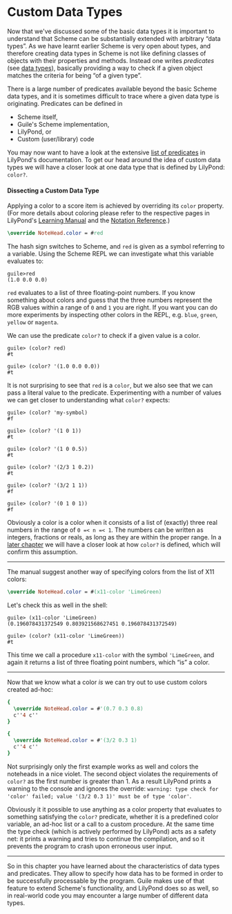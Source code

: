 # Custom Data Types

Now that we've discussed some of the basic data types it is important to
understand that Scheme can be substantially extended with arbitrary “data
types”.  As we have learnt earlier Scheme is very open about types, and
therefore creating data types in Scheme is not like defining classes of objects
with their properties and methods.  Instead one writes *predicates* (see [data
types](index.html#predicates)), basically providing a way to check if a given
object matches the criteria for being “of a given type”.

There is a large number of predicates available beyond the basic Scheme data
types, and it is sometimes difficult to trace where a given data type is
originating.  Predicates can be defined in

* Scheme itself,
* Guile's Scheme implementation,
* LilyPond, or
* Custom (user/library) code

You may now want to have a look at the extensive [list of
predicates](http://lilypond.org/doc/v2.19/Documentation/notation/predefined-type-predicates)
in LilyPond's documentation.  To get our head around the idea of custom data
types we will have a closer look at one data type that is defined by LilyPond:
`color?`.

#### Dissecting a Custom Data Type

Applying a color to a score item is achieved by overriding its `color` property.
(For more details about coloring please refer to the respective pages in
LilyPond's [Learning
Manual](http://lilypond.org/doc/v2.19/Documentation/learning/visibility-and-color-of-objects#the-color-property)
and the [Notation
Reference](http://lilypond.org/doc/v2.19/Documentation/notation/inside-the-staff#coloring-objects).)

```lilypond
\override NoteHead.color = #red
```

The hash sign switches to Scheme, and `red` is given as a symbol referring to a
variable.  Using the Scheme REPL we can investigate what this variable evaluates
to:

```
guile>red
(1.0 0.0 0.0)
```

`red` evaluates to a list of three floating-point numbers.  If you know
something about colors and guess that the three numbers represent the RGB values
within a range of `0` and `1` you are right.  If you want you can do more
experiments by inspecting other colors in the REPL, e.g. `blue`, `green`,
`yellow` or `magenta`.

We can use the predicate `color?` to check if a given value is a color.

```
guile> (color? red)
#t

guile> (color? '(1.0 0.0 0.0))
#t
```

It is not surprising to see that `red` is a `color`, but we also see that we can
pass a literal value to the predicate.  Experimenting with a number of values we
can get closer to understanding what `color?` expects:

```
guile> (color? 'my-symbol)
#f

guile> (color? '(1 0 1))
#t

guile> (color? '(1 0 0.5))
#t

guile> (color? '(2/3 1 0.2))
#t

guile> (color? '(3/2 1 1))
#f

guile> (color? '(0 1 0 1))
#f
```

Obviously a color is a color when it consists of a list of (exactly) three real
numbers in the range of `0 =< n =< 1`.  The numbers can be written as integers,
fractions or reals, as long as they are within the proper range.  In a [later
chapter](../predicates.html) we will have a closer look at how `color?` is
defined, which will confirm this assumption.



---

The manual suggest another way of specifying colors from the list of X11 colors:

```lilypond
\override NoteHead.color = #(x11-color 'LimeGreen)
```

Let's check this as well in the shell:

```
guile> (x11-color 'LimeGreen)
(0.196078431372549 0.803921568627451 0.196078431372549)

guile> (color? (x11-color 'LimeGreen))
#t
```

This time we call a procedure `x11-color` with the symbol `'LimeGreen`, and
again it returns a list of three floating point numbers, which “is” a color.

---

Now that we know what a color *is* we can try out to use custom colors created
ad-hoc:

```lilypond
{
  \override NoteHead.color = #'(0.7 0.3 0.8)
  c''4 c''
}

{
  \override NoteHead.color = #'(3/2 0.3 1)
  c''4 c''
}

```

Not surprisingly only the first example works as well and colors the noteheads
in a nice violet.  The second object violates the requirements of `color?` as
the first number is greater than 1.  As a result LilyPond prints a warning to
the console and ignores the override: `warning: type check for 'color' failed;
value '(3/2 0.3 1)' must be of type 'color'`.

Obviously it it possible to use anything as a color property that evaluates to
something satisfying the `color?` predicate, whether it is a predefined color
variable, an ad-hoc list or a call to a custom procedure.  At the same time the
type check (which is actively performed by LilyPond) acts as a safety net: it
prints a warning and tries to continue the compilation, and so it prevents the
program to crash upon erroneous user input.

---

So in this chapter you have learned about the characteristics of data types and
predicates.  They allow to specify how data has to be formed in order to be
successfully processable by the program.  Guile makes use of that feature to
extend Scheme's functionality, and LilyPond does so as well, so in real-world
code you may encounter a large number of different data types.
